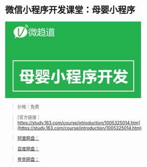 # 微信小程序开发课堂：母婴小程序

![img](../../../assets/study163/free/d345afe1-3a4d-45f6-9c95-90e0cace3579.png)

> 价格：免费

> [官方链接：https://study.163.com/course/introduction/1005325014.htm](https://study.163.com/course/introduction/1005325014.htm)

> [阿里网盘：]()

> [百度网盘：]()

> [夸克网盘：]()
